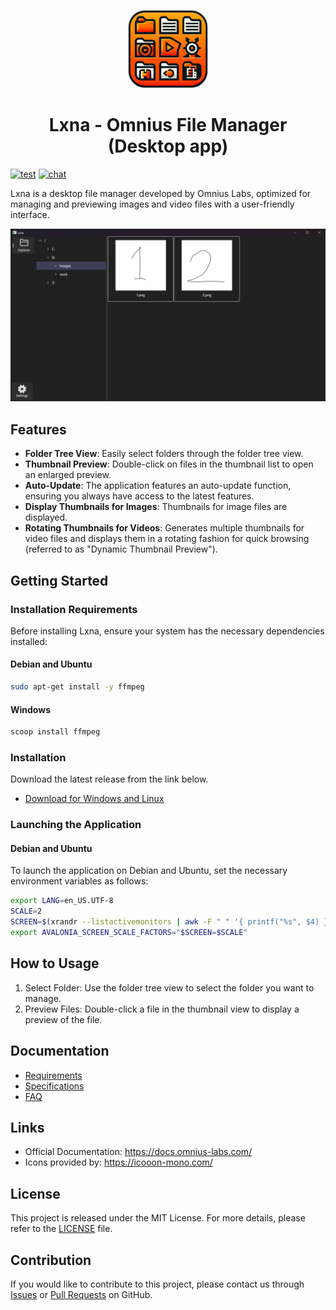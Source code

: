 <p align="center">
<img width="128" src="https://github.com/omnius-labs/lxna-cs/blob/main/docs/logo.png?raw=true" alt="Lxna logo">
</p>

<h1 align="center">Lxna - Omnius File Manager (Desktop app)</h1>

[![test](https://github.com/omnius-labs/lxna-cs/actions/workflows/test.yml/badge.svg?branch=main)](https://github.com/omnius-labs/lxna-cs/actions/workflows/test.yml)
[![chat](https://badges.gitter.im/omnius-labs.svg)](https://gitter.im/omnius-labs/community)

Lxna is a desktop file manager developed by Omnius Labs, optimized for managing and previewing images and video files with a user-friendly interface.

![Demo](/docs/images/demo.png)

## Features

- **Folder Tree View**: Easily select folders through the folder tree view.
- **Thumbnail Preview**: Double-click on files in the thumbnail list to open an enlarged preview.
- **Auto-Update**: The application features an auto-update function, ensuring you always have access to the latest features.
- **Display Thumbnails for Images**: Thumbnails for image files are displayed.
- **Rotating Thumbnails for Videos**: Generates multiple thumbnails for video files and displays them in a rotating fashion for quick browsing (referred to as "Dynamic Thumbnail Preview").

## Getting Started

### Installation Requirements

Before installing Lxna, ensure your system has the necessary dependencies installed:

#### Debian and Ubuntu

```sh
sudo apt-get install -y ffmpeg
```

#### Windows

```sh
scoop install ffmpeg
```

### Installation

Download the latest release from the link below.

- [Download for Windows and Linux](https://github.com/omnius-labs/lxna-cs/releases)

### Launching the Application

#### Debian and Ubuntu

To launch the application on Debian and Ubuntu, set the necessary environment variables as follows:

```sh
export LANG=en_US.UTF-8
SCALE=2
SCREEN=$(xrandr --listactivemonitors | awk -F " " '{ printf("%s", $4) }')
export AVALONIA_SCREEN_SCALE_FACTORS="$SCREEN=$SCALE"
```

## How to Usage

1. Select Folder: Use the folder tree view to select the folder you want to manage.
2. Preview Files: Double-click a file in the thumbnail view to display a preview of the file.

## Documentation

- [Requirements](./docs/requirements/index.adoc)
- [Specifications](./docs/specifications/index.adoc)
- [FAQ](./docs/faq.md)

## Links

- Official Documentation: https://docs.omnius-labs.com/
- Icons provided by: https://icooon-mono.com/

## License

This project is released under the MIT License. For more details, please refer to the [LICENSE](LICENSE.txt) file.

## Contribution

If you would like to contribute to this project, please contact us through [Issues](https://github.com/omnius-labs/axus-daemon-rs/issues) or [Pull Requests](https://github.com/omnius-labs/axus-daemon-rs/pulls) on GitHub.

